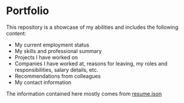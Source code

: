 # Portfolio

This repository is a showcase of my abilities and includes the following content:

- My current employment status
- My skills and professional summary
- Projects I have worked on
- Companies I have worked at, reasons for leaving,
  my roles and responsibilities, salary details, etc.
- Recommendations from colleagues
- My contact information

The information contained here mostly comes from [resume.json](https://neviaumi.github.io/resume.json/)
